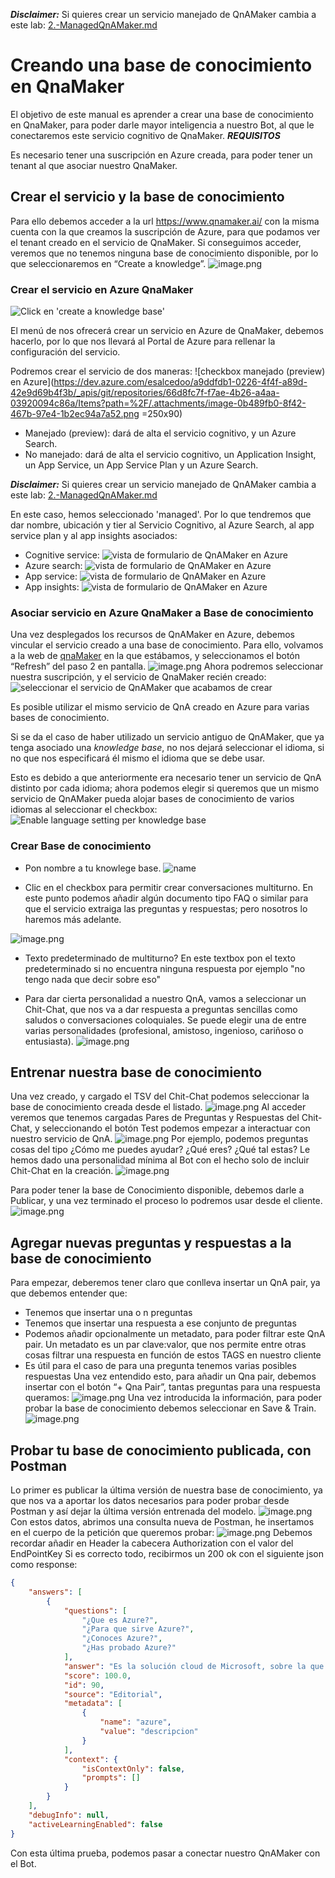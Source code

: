 **_Disclaimer:_** Si quieres crear un servicio manejado de QnAMaker cambia a este lab: [2.-ManagedQnAMaker.md](./2.-ManagedQnAMaker.md)

# Creando una base de conocimiento en QnaMaker
El objetivo de este manual es aprender a crear una base de conocimiento en QnaMaker, para poder darle mayor inteligencia a nuestro Bot, al que le conectaremos este servicio cognitivo de QnaMaker.
**_REQUISITOS_**


Es necesario tener una suscripción en Azure creada, para poder tener un tenant al que asociar nuestro QnaMaker.

## Crear el servicio y la base de conocimiento
Para ello debemos acceder a la url https://www.qnamaker.ai/ con la misma cuenta con la que creamos la suscripción de Azure, para que podamos ver el tenant creado en el servicio de QnaMaker.
Si conseguimos acceder, veremos que no tenemos ninguna base de conocimiento disponible, por lo que seleccionaremos en “Create a knowledge”.
![image.png](https://dev.azure.com/esalcedoo/a9ddfdb1-0226-4f4f-a89d-42e9d69b4f3b/_apis/git/repositories/66d8fc7f-f7ae-4b26-a4aa-03920094c86a/Items?path=%2F/.attachments/image-a87ea205-d7c9-4731-98d6-20a94727089f.png)

### Crear el servicio en Azure QnaMaker

![Click en 'create a knowledge base'](https://dev.azure.com/esalcedoo/a9ddfdb1-0226-4f4f-a89d-42e9d69b4f3b/_apis/git/repositories/66d8fc7f-f7ae-4b26-a4aa-03920094c86a/Items?path=%2F/.attachments/image-005db61c-86af-4054-bf3a-55fecb9617ef.png)

El menú de nos ofrecerá crear un servicio en Azure de QnaMaker, debemos hacerlo, por lo que nos llevará al Portal de Azure para rellenar la configuración del servicio.

Podremos crear el servicio de dos maneras:
![checkbox manejado (preview) en Azure](https://dev.azure.com/esalcedoo/a9ddfdb1-0226-4f4f-a89d-42e9d69b4f3b/_apis/git/repositories/66d8fc7f-f7ae-4b26-a4aa-03920094c86a/Items?path=%2F/.attachments/image-0b489fb0-8f42-467b-97e4-1b2ec94a7a52.png =250x90)
- Manejado (preview): dará de alta el servicio cognitivo, y un Azure Search.
- No manejado: dará de alta el servicio cognitivo, un Application Insight, un App Service, un App Service Plan y un Azure Search.

**_Disclaimer:_** Si quieres crear un servicio manejado de QnAMaker cambia a este lab: [2.-ManagedQnAMaker.md](./2.-ManagedQnAMaker.md)

En este caso, hemos seleccionado 'managed'. Por lo que tendremos que dar nombre, ubicación y tier al Servicio Cognitivo, al Azure Search, al app service plan y al app insights asociados:
- Cognitive service:
![vista de formulario de QnAMaker en Azure](https://dev.azure.com/esalcedoo/a9ddfdb1-0226-4f4f-a89d-42e9d69b4f3b/_apis/git/repositories/66d8fc7f-f7ae-4b26-a4aa-03920094c86a/Items?path=%2F/.attachments/image-510376aa-5d6a-409a-8c26-0b9aa9065fc4.png)
- Azure search:
![vista de formulario de QnAMaker en Azure](https://dev.azure.com/esalcedoo/a9ddfdb1-0226-4f4f-a89d-42e9d69b4f3b/_apis/git/repositories/66d8fc7f-f7ae-4b26-a4aa-03920094c86a/Items?path=%2F/.attachments/image-397f100c-1f20-4f5c-bda7-92c44d38f452.png)
- App service:
![vista de formulario de QnAMaker en Azure](https://dev.azure.com/esalcedoo/a9ddfdb1-0226-4f4f-a89d-42e9d69b4f3b/_apis/git/repositories/66d8fc7f-f7ae-4b26-a4aa-03920094c86a/Items?path=%2F/.attachments/image-d8dc1b56-bd96-4b4a-b2b6-70ef5c322d0a.png)
- App insights:
![vista de formulario de QnAMaker en Azure](https://dev.azure.com/esalcedoo/a9ddfdb1-0226-4f4f-a89d-42e9d69b4f3b/_apis/git/repositories/66d8fc7f-f7ae-4b26-a4aa-03920094c86a/Items?path=%2F/.attachments/image-73aa46da-894a-45b4-a60e-09111056e92f.png)

### Asociar servicio en Azure QnaMaker a Base de conocimiento
Una vez desplegados los recursos de QnAMaker en Azure, debemos vincular el servicio creado a una base de conocimiento. Para ello, volvamos a la web de [qnaMaker](https://www.qnamaker.ai/Create) en la que estábamos, y seleccionamos el botón “Refresh” del paso 2 en pantalla.
![image.png](https://dev.azure.com/esalcedoo/a9ddfdb1-0226-4f4f-a89d-42e9d69b4f3b/_apis/git/repositories/66d8fc7f-f7ae-4b26-a4aa-03920094c86a/Items?path=%2F/.attachments/image-735803bc-6194-42e9-bf7b-7fdf55acc929.png)
Ahora podremos seleccionar nuestra suscripción, y el servicio de QnaMaker recién creado:
![seleccionar el servicio de QnAMaker que acabamos de crear](https://dev.azure.com/esalcedoo/a9ddfdb1-0226-4f4f-a89d-42e9d69b4f3b/_apis/git/repositories/66d8fc7f-f7ae-4b26-a4aa-03920094c86a/Items?path=%2F/.attachments/image-b6cb64cb-204e-42f6-b713-4dd2ae661162.png)

Es posible utilizar el mismo servicio de QnA creado en Azure para varias bases de conocimiento.

Si se da el caso de haber utilizado un servicio antiguo de QnAMaker, que ya tenga asociado una _knowledge base_, no nos dejará seleccionar el idioma, si no que nos especificará él mismo el idioma que se debe usar.

Esto es debido a que anteriormente era necesario tener un servicio de QnA distinto por cada idioma; ahora podemos elegir si queremos que un mismo servicio de QnAMaker pueda alojar bases de conocimiento de varios idiomas al seleccionar el checkbox:
![Enable language setting per knowledge base](https://dev.azure.com/esalcedoo/a9ddfdb1-0226-4f4f-a89d-42e9d69b4f3b/_apis/git/repositories/66d8fc7f-f7ae-4b26-a4aa-03920094c86a/Items?path=%2F/.attachments/image-721f995a-a1b0-43d9-b554-ea6f433289fa.png)

### Crear Base de conocimiento
- Pon nombre a tu knowlege base.
![name](https://dev.azure.com/esalcedoo/a9ddfdb1-0226-4f4f-a89d-42e9d69b4f3b/_apis/git/repositories/66d8fc7f-f7ae-4b26-a4aa-03920094c86a/Items?path=%2F/.attachments/image-0f5d5688-e609-4040-8ac8-b3e622e87ec3.png)

- Clic en el checkbox para permitir crear conversaciones multiturno. En este punto podemos añadir algún documento tipo FAQ o similar para que el servicio extraiga las preguntas y respuestas; pero nosotros lo haremos más adelante.

![image.png](https://dev.azure.com/esalcedoo/a9ddfdb1-0226-4f4f-a89d-42e9d69b4f3b/_apis/git/repositories/66d8fc7f-f7ae-4b26-a4aa-03920094c86a/Items?path=%2F/.attachments/image-768860de-d82b-4354-821d-11e2d26fd20e.png)

- Texto predeterminado de multiturno?
 En este textbox pon el texto predeterminado si no encuentra ninguna respuesta por ejemplo "no tengo nada que decir sobre eso"


- Para dar cierta personalidad a nuestro QnA, vamos a seleccionar un Chit-Chat, que nos va a dar respuesta a preguntas sencillas como saludos o conversaciones coloquiales. Se puede elegir una de entre varias personalidades (profesional, amistoso, ingenioso, cariñoso o entusiasta).
![image.png](https://dev.azure.com/esalcedoo/a9ddfdb1-0226-4f4f-a89d-42e9d69b4f3b/_apis/git/repositories/66d8fc7f-f7ae-4b26-a4aa-03920094c86a/Items?path=%2F/.attachments/image-190cf3bc-cae7-4e1e-8d39-f28497257520.png)

## Entrenar nuestra base de conocimiento
Una vez creado, y cargado el TSV del Chit-Chat podemos seleccionar la base de conocimiento creada desde el listado.
![image.png](https://dev.azure.com/esalcedoo/a9ddfdb1-0226-4f4f-a89d-42e9d69b4f3b/_apis/git/repositories/66d8fc7f-f7ae-4b26-a4aa-03920094c86a/Items?path=%2F/.attachments/image-86a60d83-e794-4f49-a69f-43c518122f09.png)
Al acceder veremos que tenemos cargadas Pares de Preguntas y Respuestas del Chit-Chat, y seleccionando el botón Test podemos empezar a interactuar con nuestro servicio de QnA.
![image.png](https://dev.azure.com/esalcedoo/a9ddfdb1-0226-4f4f-a89d-42e9d69b4f3b/_apis/git/repositories/66d8fc7f-f7ae-4b26-a4aa-03920094c86a/Items?path=%2F/.attachments/image-728eac0a-f026-44be-9907-affef854c994.png)
Por ejemplo, podemos preguntas cosas del tipo ¿Cómo me puedes ayudar? ¿Qué eres? ¿Qué tal estas?
Le hemos dado una personalidad mínima al Bot con el hecho solo de incluir Chit-Chat en la creación.
![image.png](https://dev.azure.com/esalcedoo/a9ddfdb1-0226-4f4f-a89d-42e9d69b4f3b/_apis/git/repositories/66d8fc7f-f7ae-4b26-a4aa-03920094c86a/Items?path=%2F/.attachments/image-a41b9824-8e63-46ae-96b1-cdb5db7ae94d.png)

Para poder tener la base de Conocimiento disponible, debemos darle a Publicar, y una vez terminado el proceso lo podremos usar desde el cliente.
![image.png](https://dev.azure.com/esalcedoo/a9ddfdb1-0226-4f4f-a89d-42e9d69b4f3b/_apis/git/repositories/66d8fc7f-f7ae-4b26-a4aa-03920094c86a/Items?path=%2F/.attachments/image-c157dee4-1f47-4c16-9391-f4af715b46a5.png)

## Agregar nuevas preguntas y respuestas a la base de conocimiento
Para empezar, deberemos tener claro que conlleva insertar un QnA pair, ya que debemos entender que:
- Tenemos que insertar una o n preguntas 
- Tenemos que insertar una respuesta a ese conjunto de preguntas
- Podemos añadir opcionalmente un metadato, para poder filtrar este QnA pair.
  Un metadato es un par clave:valor, que nos permite entre otras cosas filtrar una respuesta en función de estos TAGS en nuestro cliente
- Es útil para el caso de para una pregunta tenemos varias posibles respuestas
Una vez entendido esto, para añadir un Qna pair, debemos insertar con el botón “+ Qna Pair”, tantas preguntas para una respuesta queramos:
![image.png](https://dev.azure.com/esalcedoo/a9ddfdb1-0226-4f4f-a89d-42e9d69b4f3b/_apis/git/repositories/66d8fc7f-f7ae-4b26-a4aa-03920094c86a/Items?path=%2F/.attachments/image-8a2afc67-ef53-4e5d-99be-c917e08b32e7.png)
Una vez introducida la información, para poder probar la base de conocimiento debemos seleccionar en Save & Train.
![image.png](https://dev.azure.com/esalcedoo/a9ddfdb1-0226-4f4f-a89d-42e9d69b4f3b/_apis/git/repositories/66d8fc7f-f7ae-4b26-a4aa-03920094c86a/Items?path=%2F/.attachments/image-db4962a9-a5ef-44c2-b447-7b84d0f2ede8.png)

## Probar tu base de conocimiento publicada, con Postman
Lo primer es publicar la última versión de nuestra base de conocimiento, ya que nos va a aportar los datos necesarios para poder probar desde Postman y así dejar la última versión entrenada del modelo.
![image.png](https://dev.azure.com/esalcedoo/a9ddfdb1-0226-4f4f-a89d-42e9d69b4f3b/_apis/git/repositories/66d8fc7f-f7ae-4b26-a4aa-03920094c86a/Items?path=%2F/.attachments/image-33f31baa-c2f6-4345-9c15-aeb2bcd9d655.png)
Con estos datos, abrimos una consulta nueva de Postman, he insertamos en el cuerpo de la petición que queremos probar:
![image.png](https://dev.azure.com/esalcedoo/a9ddfdb1-0226-4f4f-a89d-42e9d69b4f3b/_apis/git/repositories/66d8fc7f-f7ae-4b26-a4aa-03920094c86a/Items?path=%2F/.attachments/image-e4c89afc-7645-4ae9-b2e3-ddc8da1e4f52.png)
Debemos recordar añadir en Header la cabecera Authorization con el valor del EndPointKey
Si es correcto todo, recibirmos un 200 ok con el siguiente json como response:
``` JSON
{
    "answers": [
        {
            "questions": [
                "¿Que es Azure?",
                "¿Para que sirve Azure?",
                "¿Conoces Azure?",
                "¿Has probado Azure?"
            ],
            "answer": "Es la solución cloud de Microsoft, sobre la que encontramos a Office 365 y Dynamics",
            "score": 100.0,
            "id": 90,
            "source": "Editorial",
            "metadata": [
                {
                    "name": "azure",
                    "value": "descripcion"
                }
            ],
            "context": {
                "isContextOnly": false,
                "prompts": []
            }
        }
    ],
    "debugInfo": null,
    "activeLearningEnabled": false
}
```
Con esta última prueba, podemos pasar a conectar nuestro QnAMaker con el Bot.

